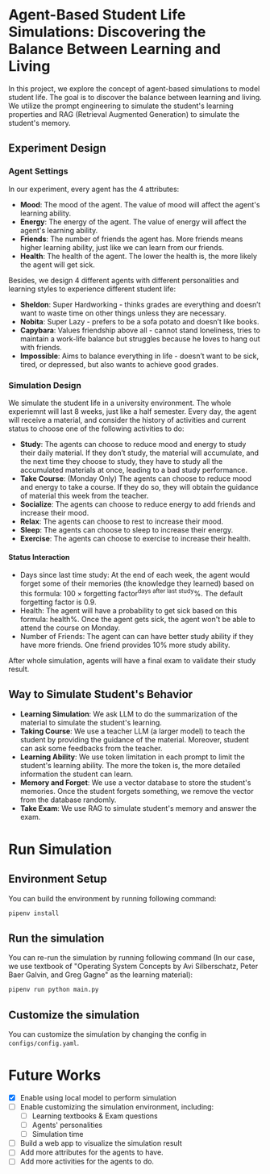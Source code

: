 # Agent-Based Student Life Simulations: Discovering the Balance Between Learning and Living
In this project, we explore the concept of agent-based simulations to model student life. The goal is to discover the balance between learning and living. We utilize the prompt engineering to simulate the student's learning properties and RAG (Retrieval Augmented Generation) to simulate the student's memory.

## Experiment Design
### Agent Settings
In our experiment, every agent has the 4 attributes:
- **Mood**: The mood of the agent. The value of mood will affect the agent's learning ability.
- **Energy**: The energy of the agent. The value of energy will affect the agent's learning ability.
- **Friends**: The number of friends the agent has. More friends means higher learning ability, just like we can learn from our friends.
- **Health**: The health of the agent. The lower the health is, the more likely the agent will get sick.

Besides, we design 4 different agents with different personalities and learning styles to experience different student life:
- **Sheldon**: Super Hardworking - thinks grades are everything and doesn’t want to waste time on other things unless they are necessary.
- **Nobita**: Super Lazy - prefers to be a sofa potato and doesn’t like books.
- **Capybara**: Values friendship above all - cannot stand loneliness, tries to maintain a work-life balance but struggles because he loves to hang out with friends.
- **Impossible**: Aims to balance everything in life - doesn’t want to be sick, tired, or depressed, but also wants to achieve good grades.
  
### Simulation Design
We simulate the student life in a university environment. The whole experiemnt will last 8 weeks, just like a half semester. Every day, the agent will receive a material, and consider the history of activities and current status to choose one of the following activities to do:
- **Study**: The agents can choose to reduce mood and energy to study their daily material. If they don’t study, the material will accumulate, and the next time they choose to study, they have to study all the accumulated materials at once, leading to a bad study performance.
- **Take Course**: (Monday Only) The agents can choose to reduce mood and energy to take a course. If they do so, they will obtain the guidance of material this week from the teacher.
- **Socialize**: The agents can choose to reduce energy to add friends and increase their mood.
- **Relax**: The agents can choose to rest to increase their mood.
- **Sleep**: The agents can choose to sleep to increase their energy.
- **Exercise**: The agents can choose to exercise to increase their health.

#### Status Interaction
- Days since last time study: At the end of each week, the agent would forget some of their memories (the knowledge they learned) based on this formula: $100\times \text{forgetting factor}^{\text{days after last study}}\%$. The default forgetting factor is 0.9.
- Health: The agent will have a probability to get sick based on this formula: $\text{health}\%$. Once the agent gets sick, the agent won't be able to attend the course on Monday.
- Number of Friends: The agent can can have better study ability if they have more friends. One friend provides 10% more study ability.

After whole simulation, agents will have a final exam to validate their study result.

## Way to Simulate Student's Behavior
- **Learning Simulation**: We ask LLM to do the summarization of the material to simulate the student's learning.
- **Taking Course**: We use a teacher LLM (a larger model) to teach the student by providing the guidance of the material. Moreover, student can ask some feedbacks from the teacher.
- **Learning Ability**: We use token limitation in each prompt to limit the student's learning ability. The more the token is, the more detailed information the student can learn.
- **Memory and Forget**: We use a vector database to store the student's memories. Once the student forgets something, we remove the vector from the database randomly.
- **Take Exam**: We use RAG to simulate student's memory and answer the exam.

# Run Simulation
## Environment Setup
You can build the environment by running following command:
```bash
pipenv install
```

## Run the simulation
You can re-run the simulation by running following command (In our case, we use textbook of "Operating System Concepts by Avi Silberschatz, Peter Baer Galvin, and Greg Gagne" as the learning material):
```bash
pipenv run python main.py
```
## Customize the simulation
You can customize the simulation by changing the config in `configs/config.yaml`.

# Future Works
- [x] Enable using local model to perform simulation
- [ ] Enable customizing the simulation environment, including:
  - [ ] Learning textbooks & Exam questions
  - [ ] Agents' personalities
  - [ ] Simulation time
- [ ] Build a web app to visualize the simulation result
- [ ] Add more attributes for the agents to have.
- [ ] Add more activities for the agents to do.